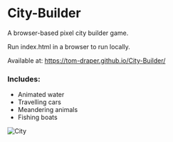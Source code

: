 # City-Builder
A browser-based pixel city builder game.

Run index.html in a browser to run locally.

Available at: https://tom-draper.github.io/City-Builder/

### Includes:
- Animated water
- Travelling cars
- Meandering animals
- Fishing boats

![City](https://user-images.githubusercontent.com/41476809/147494587-6a85ae90-aca4-4967-90cf-bfba77e694e5.png)
